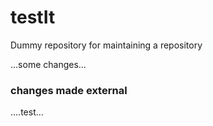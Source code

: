 # testIt
Dummy repository for maintaining a repository

...some changes...

### changes made external
....test...